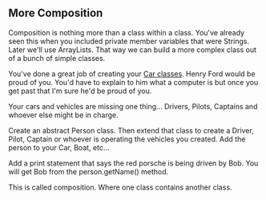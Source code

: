 ## More Composition

Composition is nothing more than a class within a class. You've already seen this when you included private member variables that were Strings. Later we'll use ArrayLists. That way we can build a more complex class out of a bunch of simple classes.

You've done a great job of creating your [Car classes](https://canvas.instructure.com/courses/1495339/assignments/10497805). Henry Ford would be proud of you. You'd have to explain to him what a computer is but once you get past that I'm sure he'd be proud of you.

Your cars and vehicles are missing one thing... Drivers, Pilots, Captains and whoever else might be in charge.

Create an abstract Person class. Then extend that class to create a Driver, Pilot, Captain or whoever is operating the vehicles you created. Add the person to your Car, Boat, etc...

Add a print statement that says the red porsche is being driven by Bob. You will get Bob from the person.getName() method.

This is called composition. Where one class contains another class.